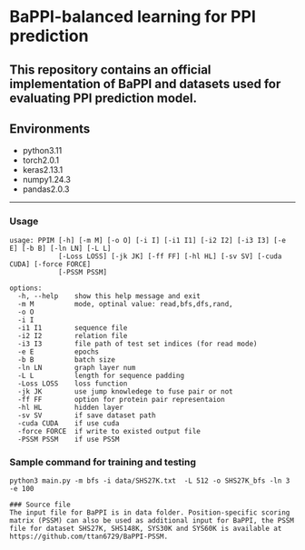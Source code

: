 # BaPPI-balanced learning for PPI prediction
This repository contains an official implementation of BaPPI and datasets used for evaluating PPI prediction model.
----
## Environments
- python3.11
- torch2.0.1
- keras2.13.1
- numpy1.24.3
- pandas2.0.3
----
### Usage
```
usage: PPIM [-h] [-m M] [-o O] [-i I] [-i1 I1] [-i2 I2] [-i3 I3] [-e E] [-b B] [-ln LN] [-L L]
            [-Loss LOSS] [-jk JK] [-ff FF] [-hl HL] [-sv SV] [-cuda CUDA] [-force FORCE]
            [-PSSM PSSM]

options:
  -h, --help    show this help message and exit
  -m M          mode, optinal value: read,bfs,dfs,rand,
  -o O
  -i I
  -i1 I1        sequence file
  -i2 I2        relation file
  -i3 I3        file path of test set indices (for read mode)
  -e E          epochs
  -b B          batch size
  -ln LN        graph layer num
  -L L          length for sequence padding
  -Loss LOSS    loss function
  -jk JK        use jump knowledege to fuse pair or not
  -ff FF        option for protein pair representaion
  -hl HL        hidden layer
  -sv SV        if save dataset path
  -cuda CUDA    if use cuda
  -force FORCE  if write to existed output file
  -PSSM PSSM    if use PSSM
```
### Sample command for training and testing
```
python3 main.py -m bfs -i data/SHS27K.txt  -L 512 -o SHS27K_bfs -ln 3 -e 100

### Source file
The input file for BaPPI is in data folder. Position-specific scoring matrix (PSSM) can also be used as additional input for BaPPI, the PSSM file for dataset SHS27K, SHS148K, SYS30K and SYS60K is available at https://github.com/ttan6729/BaPPI-PSSM.
